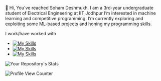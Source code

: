 👋 Hi, You've reached Soham Deshmukh.
I am a 3rd-year undergraduate student of Electrical Engineering at IIT Jodhpur
I’m interested in machine learning and competitive programming.
I’m currently exploring and exploiting some ML-based projects and honing my programming skills.

I work/have worked with
- [![My Skills](https://skillicons.dev/icons?i=js,html,css)](https://skillicons.dev)
- [![My Skills](https://skillicons.dev/icons?i=c,cpp,python,r)](https://skillicons.dev)
- [![My Skills](https://skillicons.dev/icons?i=matlab,arduino,mysql)](https://skillicons.dev)


![Your Repository's Stats](https://github-readme-stats.vercel.app/api?username=SohamD34&show_icons=true)

![Profile View Counter](https://komarev.com/ghpvc/?username=SohamD34)
